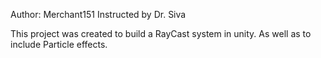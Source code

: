 Author: Merchant151
Instructed by Dr. Siva

This project was created to build a RayCast system in unity. 
As well as to include Particle effects.
